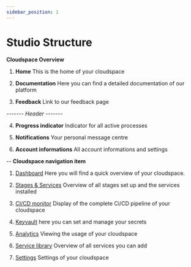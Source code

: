 ```yaml
---
sidebar_position: 1
---
```


# Studio Structure

**Cloudspace Overview**
1. **Home**
This is the home of your cloudspace

2. **Documentation**
Here you can find a detailed documentation of our platform
3. **Feedback**
Link to our feedback page

*------- Header -------*

4. **Progress indicator**
Indicator for all active processes

5. **Notifications**
Your personal message centre
6. **Account informations**
All account informations and settings



--
**Cloudspace navigation item**

1. [Dashboard](#)
Here you will find a quick overview of your cloudspace. 

2. [Stages & Services](#)
Overview of all stages set up and the services installed

3. [CI/CD monitor](#)
Display of the complete Ci/CD pipeline of your cloudspace

4. [Keyvault](#)
here you can set and manage your secrets

5. [Analytics](#)
Viewing the usage of your cloudspace 

6. [Service library](#)
Overview of all services you can add

7. [Settings](#)
Settings of your cloudspace
